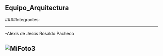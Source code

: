 
## Equipo_Arquitectura


####Integrantes:


---
-Alexis de Jesús Rosaldo Pacheco


![MiFoto3](https://user-images.githubusercontent.com/77130670/131581639-38f7827a-8a91-4e4e-b8d2-a647ed21cdeb.jpg)
---


